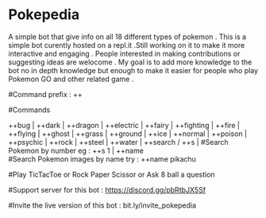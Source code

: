 # Pokepedia
A simple bot that give info on all 18 different types of pokemon . This is a simple bot curently hosted on a repl.it .Still working on it to make it more interactive and engaging . People interested in making contributions or suggesting ideas are welocome . My goal is to add more knowledge to the bot no in depth knowledge but enough to make it easier for people who play Pokemon GO and other related game .

#Command prefix : ++

#Commands

++bug |
++dark  |
++dragon |
++electric |
++fairy |
++fighting |
++fire |
++flying |
++ghost |
++grass |
++ground |
++ice |
++normal |
++poison |
++psychic |
++rock |
++steel |
++water |
++search / ++s |
#Search Pokemon by number eg : ++s 1 |
++name  
#Search Pokemon images by name try : ++name pikachu

#Play TicTacToe or Rock Paper Scissor or Ask 8 ball a question 

#Support server for this bot : https://discord.gg/pbRtbJX5Sf

#Invite the live version of this bot : bit.ly/invite_pokepedia
